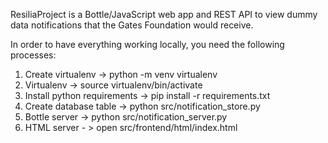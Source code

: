 ResiliaProject is a Bottle/JavaScript web app and REST API to view dummy data notifications that the Gates Foundation would receive.

In order to have everything working locally, you need the following processes:

1. Create virtualenv -> python -m venv virtualenv
2. Virtualenv -> source virtualenv/bin/activate
3. Install python requirements -> pip install -r requirements.txt
4. Create database table -> python src/notification_store.py
5. Bottle server -> python src/notification_server.py
6. HTML server - > open src/frontend/html/index.html

